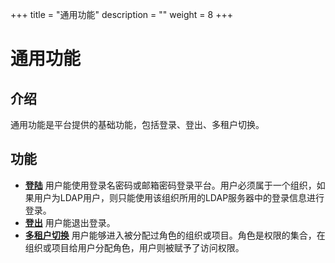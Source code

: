 ﻿+++
title = "通用功能"
description = ""
weight = 8
+++

# 通用功能

<h2 id="1">介绍</h2>

通用功能是平台提供的基础功能，包括登录、登出、多租户切换。

<h2 id="2">功能</h2>

- [**登陆**](../../../user-guide/system-configuration/common/common1_login) 用户能使用登录名密码或邮箱密码登录平台。用户必须属于一个组织，如果用户为LDAP用户，则只能使用该组织所用的LDAP服务器中的登录信息进行登录。
- [**登出**](../../../system-configuration/common/common2_logout) 用户能退出登录。
- [**多租户切换**](../../../system-configuration/common/common3_tenant_switch) 用户能够进入被分配过角色的组织或项目。角色是权限的集合，在组织或项目给用户分配角色，用户则被赋予了访问权限。